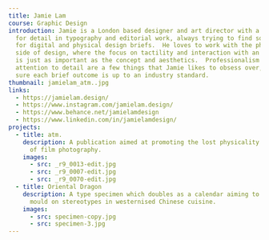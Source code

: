 ```yaml
---
title: Jamie Lam
course: Graphic Design
introduction: Jamie is a London based designer and art director with a keen eye
  for detail in typography and editorial work, always trying to find solutions
  for digital and physical design briefs.  He loves to work with the physical
  side of design, where the focus on tactility and interaction with an audience
  is just as important as the concept and aesthetics.  Professionalism and
  attention to detail are a few things that Jamie likes to obsess over, making
  sure each brief outcome is up to an industry standard.
thumbnail: jamielam_atm..jpg
links:
  - https://jamielam.design/
  - https://www.instagram.com/jamielam.design/
  - https://www.behance.net/jamielamdesign
  - https://www.linkedin.com/in/jamielamdesign/
projects:
  - title: atm.
    description: A publication aimed at promoting the lost physicality and tactility
      of film photography.
    images:
      - src: _r9_0013-edit.jpg
      - src: _r9_0007-edit.jpg
      - src: _r9_0070-edit.jpg
  - title: Oriental Dragon
    description: A type specimen which doubles as a calendar aiming to break the
      mould on stereotypes in westernised Chinese cuisine.
    images:
      - src: specimen-copy.jpg
      - src: specimen-3.jpg
---
```

